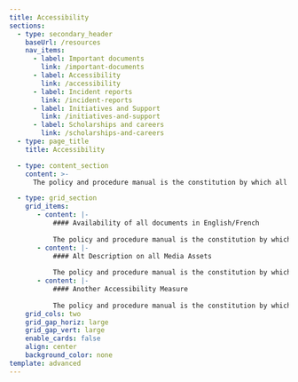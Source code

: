 ```yaml
---
title: Accessibility
sections:
  - type: secondary_header
    baseUrl: /resources
    nav_items:
      - label: Important documents
        link: /important-documents
      - label: Accessibility
        link: /accessibility
      - label: Incident reports
        link: /incident-reports
      - label: Initiatives and Support
        link: /initiatives-and-support
      - label: Scholarships and careers
        link: /scholarships-and-careers
  - type: page_title
    title: Accessibility

  - type: content_section
    content: >-
      The policy and procedure manual is the constitution by which all ESS operations are governed. Updated every other year, this document provides detailed mandates and eligibility for each officer of the society, election policies, committee roles, financial matters, ESS services, and accountability procedures.

  - type: grid_section
    grid_items:
       - content: |-
           #### Availability of all documents in English/French
 
           The policy and procedure manual is the constitution by which all ESS operations are governed. Updated every other year, this document provides detailed mandates and eligibility for each officer of the society, election policies, committee roles, financial matters, ESS services, and accountability procedures.
       - content: |-
           #### Alt Description on all Media Assets
 
           The policy and procedure manual is the constitution by which all ESS operations are governed. Updated every other year, this document provides detailed mandates and eligibility for each officer of the society, election policies, committee roles, financial matters, ESS services, and accountability procedures.
       - content: |-
           #### Another Accessibility Measure
 
           The policy and procedure manual is the constitution by which all ESS operations are governed. Updated every other year, this document provides detailed mandates and eligibility for each officer of the society, election policies, committee roles, financial matters, ESS services, and accountability procedures.
    grid_cols: two
    grid_gap_horiz: large
    grid_gap_vert: large
    enable_cards: false
    align: center
    background_color: none
template: advanced
---
```

